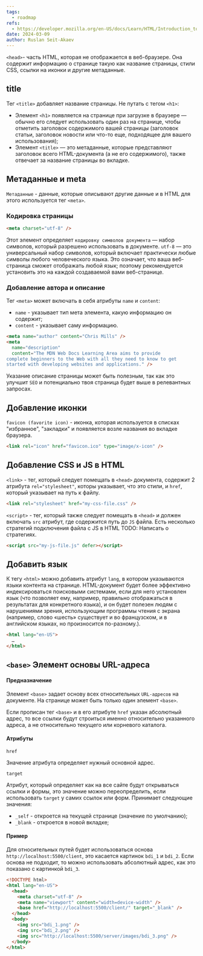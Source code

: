 ```yaml
---
tags:
  - roadmap
refs:
  - https://developer.mozilla.org/en-US/docs/Learn/HTML/Introduction_to_HTML/The_head_metadata_in_HTML
date: 2024-03-09
author: Ruslan Seit-Akaev
---
```

`<head>`- часть HTML, которая не отображается в веб-браузере. Она содержит информацию о странице такую как название страницы, стили CSS, ссылки на иконки и другие метаданные.

## title

Тег `<title>` добавляет название страницы. Не путать с тегом `<h1>`:
- Элемент `<h1>` появляется на странице при загрузке в браузере — обычно его следует использовать один раз на странице, чтобы отметить заголовок содержимого вашей страницы (заголовок статьи, заголовок новости или что-то еще, подходящее для вашего использования);
- Элемент `<title>` — это метаданные, которые представляют заголовок всего HTML-документа (а не его содержимого), также отвечает за название страницы во вкладке.

## Метаданные и meta

`Метаданные` - данные, которые описывают другие данные и в HTML для этого используется тег `<meta>`.

###  Кодировка страницы

```html
<meta charset="utf-8" />
```

Этот элемент определяет `кодировку символов документа` — набор символов, который разрешено использовать в документе. `utf-8` — это универсальный набор символов, который включает практически любые символы любого человеческого языка. Это означает, что ваша веб-страница сможет отображать любой язык; поэтому рекомендуется установить это на каждой создаваемой вами веб-странице.

### Добавление автора и описание

Тег `<meta>` может включать в себя атрибуты `name` и `content`:
- `name` - указывает тип мета элемента, какую информацию он содержит;
- `content` - указывает саму информацию.

```html
<meta name="author" content="Chris Mills" />
<meta
  name="description"
  content="The MDN Web Docs Learning Area aims to provide
complete beginners to the Web with all they need to know to get
started with developing websites and applications." />
```

Указание описание страницы может быть полезным, так как это улучшит `SEO` и потенциально твоя страница будет выше в релевантных запросах.

## Добавление иконки

`favicon (favorite icon)` - иконка, которая используется в списках "избранное", "закладки" и появляется возле названия во вкладке браузера.

```html
<link rel="icon" href="favicon.ico" type="image/x-icon" />
```

## Добавление CSS и JS в HTML

`<link>` - тег, который следует помещать в `<head>` документа, содержит 2 атрибута `rel="stylesheet"`, которы указывает, что это стили, и `href`, который указывает на путь к файлу.

```html
<link rel="stylesheet" href="my-css-file.css" />
```

`<script>` - тег, который также следует помещать в `<head>` и должен включать `src` атрибут, где содержится путь до `JS` файла. Есть несколько стратегий подключения файла с JS в HTML TODO: Написать о стратегиях.

```html
<script src="my-js-file.js" defer></script>
```

## Добавить язык

К тегу `<html>` можно добавить атрибут `lang`, в котором указываются языки контента на странице. HTML-документ будет более эффективно индексироваться поисковыми системами, если для него установлен язык (что позволяет ему, например, правильно отображаться в результатах для конкретного языка), и он будет полезен людям с нарушениями зрения, использующим программы чтения с экрана (например, слово «шесть» существует и во французском, и в английском языках, но произносится по-разному.).

```html
<html lang="en-US">
  …
</html>
```

## `<base>` Элемент основы URL-адреса

#### Предназначение

Элемент `<base>` задает основу всех относительных `URL-адресов` на документе. На странице может быть только один элемент `<base>`. 

Если прописан тег `<base>` и в его атрибуте `href` указан абсолютный адрес, то все ссылки будут строиться именно относительно указанного адреса, а не относительно текущего или корневого каталога.
#### Атрибуты

`href`

  Значение атрибута определяет нужный основной адрес.

`target`

  Атрибут, который определяет как на все сайте будут открываться ссылки и формы, это значение можно переопределить, если использовать `target` у самих ссылок или форм. Принимает следующие значения:
  - `_self` - откроется на текущей странице (значение по умолчанию);
  - `_blank` - откроется в новой вкладке;
#### Пример

Для относительных путей будет использоваться основа `http://localhost:5500/client`, это касается картинок `bdi_1` и `bdi_2`. Если основа не подходит, то можно использовать абсолютный адрес, как это показано с картинкой `bdi_3`.

```html
<!DOCTYPE html>
<html lang="en-US">
  <head>
    <meta charset="utf-8" />
    <meta name="viewport" content="width=device-width" />
    <base href="http://localhost:5500/client/" target="_blank" />
  </head>
  <body>
    <img src="bdi_1.png" />
    <img src="bdi_2.png" />
    <img src="http://localhost:5500/server/images/bdi_3.png" />
  </body>
</html>
```
